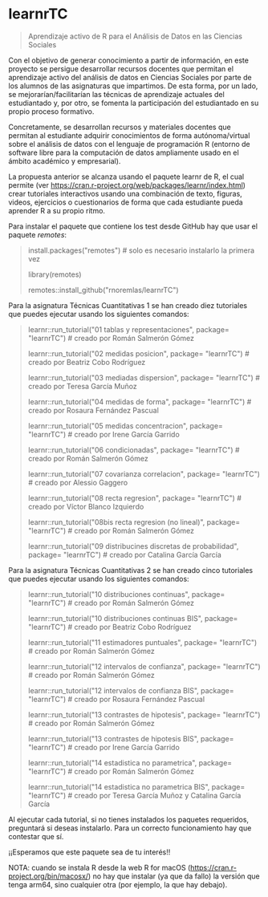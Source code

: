 # learnrTC

> Aprendizaje activo de R para el Análisis de Datos en las Ciencias Sociales

Con el objetivo de generar conocimiento a partir de información, en este proyecto se persigue desarrollar recursos docentes que permitan el aprendizaje activo del análisis de datos en Ciencias Sociales por parte de los alumnos de las asignaturas que impartimos. De esta forma, por un lado, se mejorarían/facilitarían las técnicas de aprendizaje actuales del estudiantado y, por otro, se fomenta la participación del estudiantado en su propio proceso formativo.

Concretamente, se desarrollan recursos y materiales docentes que permitan al estudiante adquirir conocimientos de forma autónoma/virtual sobre el análisis de datos con el lenguaje de programación R (entorno de software libre para la computación de datos ampliamente usado en el ámbito académico y empresarial). 

La propuesta anterior se alcanza usando el paquete learnr de R, el cual permite (ver https://cran.r-project.org/web/packages/learnr/index.html) crear tutoriales interactivos usando una combinación de texto, figuras, videos, ejercicios o cuestionarios de forma que cada estudiante pueda aprender R a su propio ritmo. 

Para instalar el paquete que contiene los test desde GitHub hay que usar el paquete *remotes*:

> install.packages("remotes") # solo es necesario instalarlo la primera vez
>
> library(remotes)
>
> remotes::install_github("rnoremlas/learnrTC")

Para la asignatura Técnicas Cuantitativas 1 se han creado diez tutoriales que puedes ejecutar usando los siguientes comandos:

> learnr::run_tutorial("01 tablas y representaciones", package= "learnrTC") # creado por Román Salmerón Gómez
> 
> learnr::run_tutorial("02 medidas posicion", package= "learnrTC") # creado por Beatriz Cobo Rodríguez
> 
> learnr::run_tutorial("03 mediadas dispersion", package= "learnrTC") # creado por Teresa García Muñoz
> 
> learnr::run_tutorial("04 medidas de forma", package= "learnrTC") # creado por Rosaura Fernández Pascual
> 
> learnr::run_tutorial("05 medidas concentracion", package= "learnrTC") # creado por Irene García Garrido
> 
> learnr::run_tutorial("06 condicionadas", package= "learnrTC") # creado por Román Salmerón Gómez
> 
> learnr::run_tutorial("07 covarianza correlacion", package= "learnrTC") # creado por Alessio Gaggero
> 
> learnr::run_tutorial("08 recta regresion", package= "learnrTC") # creado por Víctor Blanco Izquierdo
> 
> learnr::run_tutorial("08bis recta regresion (no lineal)", package= "learnrTC") # creado por Román Salmerón Gómez
> 
> learnr::run_tutorial("09 distribucines discretas de probabilidad", package= "learnrTC") # creado por Catalina García García

Para la asignatura Técnicas Cuantitativas 2 se han creado cinco tutoriales que puedes ejecutar usando los siguientes comandos:

> learnr::run_tutorial("10 distribuciones continuas", package= "learnrTC") # creado por Román Salmerón Gómez
> 
> learnr::run_tutorial("10 distribuciones continuas BIS", package= "learnrTC") # creado por Beatriz Cobo Rodríguez 
> 
> learnr::run_tutorial("11 estimadores puntuales", package= "learnrTC") # creado por Román Salmerón Gómez
> 
> learnr::run_tutorial("12 intervalos de confianza", package= "learnrTC") # creado por Román Salmerón Gómez
> 
> learnr::run_tutorial("12 intervalos de confianza BIS", package= "learnrTC")  # creado por Rosaura Fernández Pascual
> 
> learnr::run_tutorial("13 contrastes de hipotesis", package= "learnrTC") # creado por Román Salmerón Gómez
> 
> learnr::run_tutorial("13 contrastes de hipotesis BIS", package= "learnrTC")  # creado por Irene García Garrido
> 
> learnr::run_tutorial("14 estadistica no parametrica", package= "learnrTC") # creado por Román Salmerón Gómez
> 
> learnr::run_tutorial("14 estadistica no parametrica BIS", package= "learnrTC")  # creado por Teresa García Muñoz y Catalina García García

Al ejecutar cada tutorial, si no tienes instalados los paquetes requeridos, preguntará si deseas instalarlo. Para un correcto funcionamiento hay que contestar que sí.

¡¡Esperamos que este paquete sea de tu interés!!

NOTA: cuando se instala R desde la web R for macOS (https://cran.r-project.org/bin/macosx/) no hay que instalar (ya que da fallo) la versión que tenga arm64, sino cualquier otra (por ejemplo, la que hay debajo).
